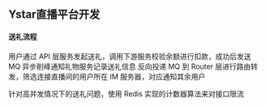 ## Ystar直播平台开发

#### 送礼流程
用户通过 API 层服务发起送礼，调用下游服务校验余额进行扣款，成功后发送 MQ 异步削峰通知礼物服务记录送礼信息
反向投递 MQ 到 Router 层进行路由转发，筛选连接直播间的用户所在 IM 服务器，对应通知其余用户

针对高并发情况下的送礼问题，使用 Redis 实现的计数器算法来对接口限流